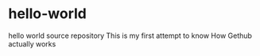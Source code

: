 # hello-world
hello world source repository
This is my first attempt to know How Gethub actually works
